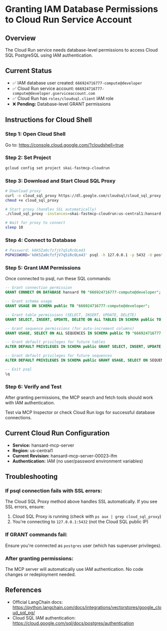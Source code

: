 # Granting IAM Database Permissions to Cloud Run Service Account

## Overview
The Cloud Run service needs database-level permissions to access Cloud SQL PostgreSQL using IAM authentication.

## Current Status
- ✅ IAM database user created: `666924716777-compute@developer`
- ✅ Cloud Run service account: `666924716777-compute@developer.gserviceaccount.com`
- ✅ Cloud Run has `roles/cloudsql.client` IAM role
- ❌ **Pending:** Database-level GRANT permissions

## Instructions for Cloud Shell

### Step 1: Open Cloud Shell
Go to: https://console.cloud.google.com/?cloudshell=true

### Step 2: Set Project
```bash
gcloud config set project skai-fastmcp-cloudrun
```

### Step 3: Download and Start Cloud SQL Proxy
```bash
# Download proxy
curl -o cloud_sql_proxy https://dl.google.com/cloudsql/cloud_sql_proxy.linux.amd64
chmod +x cloud_sql_proxy

# Start proxy (handles SSL automatically)
./cloud_sql_proxy -instances=skai-fastmcp-cloudrun:us-central1:hansard-db=tcp:5432 &

# Wait for proxy to connect
sleep 10
```

### Step 4: Connect to Database
```bash
# Password: k6K5Za0cfzfjV7q5iRcOLm43
PGPASSWORD='k6K5Za0cfzfjV7q5iRcOLm43' psql -h 127.0.0.1 -p 5432 -U postgres -d hansard
```

### Step 5: Grant IAM Permissions
Once connected to psql, run these SQL commands:

```sql
-- Grant connection permission
GRANT CONNECT ON DATABASE hansard TO "666924716777-compute@developer";

-- Grant schema usage
GRANT USAGE ON SCHEMA public TO "666924716777-compute@developer";

-- Grant table permissions (SELECT, INSERT, UPDATE, DELETE)
GRANT SELECT, INSERT, UPDATE, DELETE ON ALL TABLES IN SCHEMA public TO "666924716777-compute@developer";

-- Grant sequence permissions (for auto-increment columns)
GRANT USAGE, SELECT ON ALL SEQUENCES IN SCHEMA public TO "666924716777-compute@developer";

-- Grant default privileges for future tables
ALTER DEFAULT PRIVILEGES IN SCHEMA public GRANT SELECT, INSERT, UPDATE, DELETE ON TABLES TO "666924716777-compute@developer";

-- Grant default privileges for future sequences
ALTER DEFAULT PRIVILEGES IN SCHEMA public GRANT USAGE, SELECT ON SEQUENCES TO "666924716777-compute@developer";

-- Exit psql
\q
```

### Step 6: Verify and Test
After granting permissions, the MCP search and fetch tools should work with IAM authentication.

Test via MCP Inspector or check Cloud Run logs for successful database connections.

## Current Cloud Run Configuration
- **Service:** hansard-mcp-server
- **Region:** us-central1
- **Current Revision:** hansard-mcp-server-00023-lfm
- **Authentication:** IAM (no user/password environment variables)

## Troubleshooting

### If psql connection fails with SSL errors:
The Cloud SQL Proxy method above handles SSL automatically. If you see SSL errors, ensure:
1. Cloud SQL Proxy is running (check with `ps aux | grep cloud_sql_proxy`)
2. You're connecting to `127.0.0.1:5432` (not the Cloud SQL public IP)

### If GRANT commands fail:
Ensure you're connected as `postgres` user (which has superuser privileges).

### After granting permissions:
The MCP server will automatically use IAM authentication. No code changes or redeployment needed.

## References
- Official LangChain docs: https://python.langchain.com/docs/integrations/vectorstores/google_cloud_sql_pg/
- Cloud SQL IAM authentication: https://cloud.google.com/sql/docs/postgres/authentication
